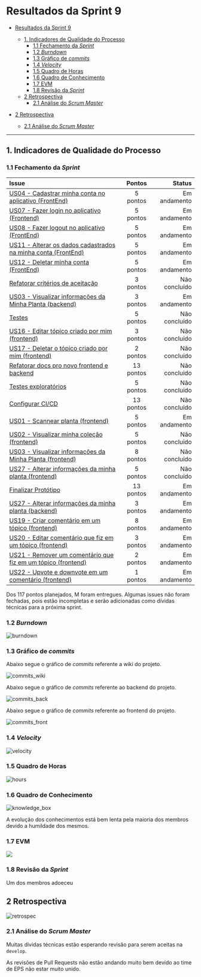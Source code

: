 # Resultados da Sprint 9

- [Resultados da Sprint 9](#resultados-da-sprint-9)
  - [1. Indicadores de Qualidade do Processo](#1-indicadores-de-qualidade-do-processo)
    - [1.1 Fechamento da _Sprint_](#11-fechamento-da-sprint)
    - [1.2 _Burndown_](#12-burndown)
    - [1.3 Gráfico de _commits_](#13-gráfico-de-commits)
    - [1.4 _Velocity_](#14-velocity)
    - [1.5 Quadro de Horas](#15-quadro-de-horas)
    - [1.6 Quadro de Conhecimento](#16-quadro-de-conhecimento)
    - [1.7 EVM](#17-evm)
    - [1.8 Revisão da _Sprint_](#18-revisão-da-sprint)
  - [2 Retrospectiva](#2-retrospectiva)
    - [2.1 Análise do _Scrum Master_](#21-análise-do-scrum-master)
  
- [2 Retrospectiva](#2-retrospectiva)
  - [2.1 Análise do _Scrum Master_](#21-análise-do-scrum-master)

------

## 1. Indicadores de Qualidade do Processo

### 1.1 Fechamento da _Sprint_

| Issue       | Pontos     | Status     |
| :------------- | :----------: | -----------: |
| [US04 - Cadastrar minha conta no aplicativo (FrontEnd)](https://github.com/fga-eps-mds/2020.1-Grupo2-FrontEnd/issues/4) | 5 pontos | Em andamento |
| [US07 - Fazer login no aplicativo (Frontend)](https://github.com/fga-eps-mds/2020.1-Grupo2-FrontEnd/issues/5) | 5 pontos | Em andamento |
| [US08 - Fazer logout no aplicativo (FrontEnd)](https://github.com/fga-eps-mds/2020.1-Grupo2-FrontEnd/issues/6) | 5 pontos | Em andamento |
| [US11 - Alterar os dados cadastrados na minha conta (FrontEnd)](https://github.com/fga-eps-mds/2020.1-Grupo2-BackEnd/issues/9) | 5 pontos | Em andamento |
| [US12 - Deletar minha conta (FrontEnd)](https://github.com/fga-eps-mds/2020.1-Grupo2-FrontEnd/issues/7) | 5 pontos | Em andamento |
| [Refatorar critérios de aceitação](https://github.com/fga-eps-mds/2020.1-Grupo2-wiki/issues/96) | 3 pontos | Não concluído |
| [US03 - Visualizar informações da Minha Planta (backend)](https://github.com/fga-eps-mds/2020.1-Grupo2-BackEnd/issues/85) | 3 pontos | Em andamento |
| [Testes](https://github.com/fga-eps-mds/2020.1-GaiaDex-BackEnd/issues/113) | 5 pontos | Não concluído |
| [US16 - Editar tópico criado por mim (frontend)](https://github.com/fga-eps-mds/2020.1-GaiaDex-FrontEnd/issues/86) | 3 pontos | Não concluído |
| [US17 - Deletar o tópico criado por mim (frontend)](https://github.com/fga-eps-mds/2020.1-GaiaDex-FrontEnd/issues/87) | 2 pontos | Não concluído |
| [Refatorar docs pro novo frontend e backend]() | 13 pontos | Não concluido |
| [Testes exploratórios](https://github.com/fga-eps-mds/2020.1-GaiaDex-wiki/issues/)| 5 pontos | Não concluído |
| [Configurar CI/CD](https://github.com/fga-eps-mds/2020.1-GaiaDex-wiki/issues/) | 13 pontos | Não concluído |
| [US01 - Scannear planta (frontend)](https://github.com/fga-eps-mds/2020.1-GaiaDex-FrontEnd/issues/) | 5 pontos | Em andamento |
| [US02 - Visualizar minha coleção (frontend)](https://github.com/fga-eps-mds/2020.1-GaiaDex-FrontEnd/issues/) | 5 pontos | Não concluído |
| [US03 - Visualizar informações da Minha Planta (frontend)](https://github.com/fga-eps-mds/2020.1-GaiaDex-FrontEnd/issues/) | 8 pontos | Não concluído |
| [US27 - Alterar informações da minha planta (frontend)](https://github.com/fga-eps-mds/2020.1-GaiaDex-FrontEnd/issues/) | 5 pontos | Não concluído |
| [Finalizar Protótipo](https://github.com/fga-eps-mds/2020.1-GaiaDex-wiki/issues/) | 13 pontos | Em andamento |
| [US27 - Alterar informações da minha planta (backend)](https://github.com/fga-eps-mds/2020.1-GaiaDex-BackEnd/issues/) | 3 pontos | Em andamento |
| [US19 - Criar comentário em um tópico (frontend)](https://github.com/fga-eps-mds/2020.1-GaiaDex-FrontEnd/issues/) | 8 pontos | Em andamento |
| [US20 - Editar comentário que fiz em um tópico (frontend)](https://github.com/fga-eps-mds/2020.1-GaiaDex-FrontEnd/issues/) | 3 pontos | Em andamento |
| [US21 - Remover um comentário que fiz em um tópico (frontend)](https://github.com/fga-eps-mds/2020.1-GaiaDex-FrontEnd/issues/) | 2 pontos | Em andamento |
| [US22 - Upvote e downvote em um comentário (frontend)](https://github.com/fga-eps-mds/2020.1-GaiaDex-FrontEnd/issues/) | 1 pontos | Em andamento |

Dos 117 pontos planejados, M foram entregues. Algumas issues não foram fechadas, pois estão incompletas e serão adicionadas como dívidas técnicas para a próxima sprint.

### 1.2 _Burndown_

![burndown](img/burndown_sprint9.png)

### 1.3 Gráfico de _commits_

Abaixo segue o gráfico de _commits_ referente a wiki do projeto.

![commits_wiki](img/commits_wiki_sprint9.png)

Abaixo segue o gráfico de _commits_ referente ao backend do projeto.

![commits_back](img/commits_back_sprint9.png)

Abaixo segue o gráfico de _commits_ referente ao frontend do projeto.

![commits_front](img/commits_front_sprint9.png)

### 1.4 _Velocity_

![velocity](img/velocity_sprint9.png)

### 1.5 Quadro de Horas

![hours](img/hours_sprint9.png)

### 1.6 Quadro de Conhecimento

![knowledge_box](img/knowledge_box_sprint9.png)

A evolução dos conhecimentos está bem lenta pela maioria dos membros devido a humildade dos mesmos.

### 1.7 EVM

![](img/evm_sprint9.jpg)

### 1.8 Revisão da _Sprint_

Um dos membros adoeceu

## 2 Retrospectiva

![retrospec](img/retrospec_sprint9.png)

### 2.1 Análise do _Scrum Master_

Muitas dívidas técnicas estão esperando revisão para serem aceitas na `develop`.

As revisões de Pull Requests não estão andando muito bem devido ao time de EPS não estar muito unido.
